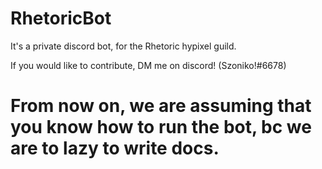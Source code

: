 # RhetoricBot

It's a private discord bot, for the Rhetoric hypixel guild.

If you would like to contribute, DM me on discord! (Szoniko!#6678)

# From now on, we are assuming that you know how to run the bot, bc we are to lazy to write docs.
